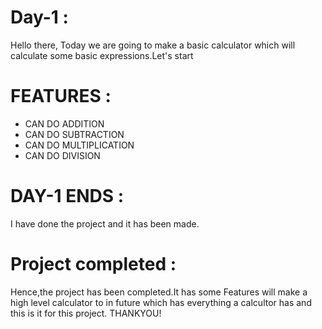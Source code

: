 # Day-1 :
Hello there, Today we are going to make a basic calculator which will calculate some basic expressions.Let's start

# FEATURES :

- CAN DO ADDITION
- CAN DO SUBTRACTION
- CAN DO MULTIPLICATION
- CAN DO DIVISION

# DAY-1 ENDS :
I have done the project and it has been made.

# Project completed :

Hence,the project has been completed.It has some Features will make a high level calculator to in future which has everything a calcultor has and this is it for this project. THANKYOU!    